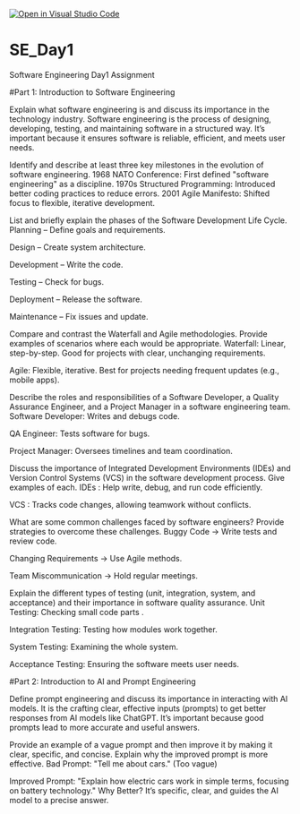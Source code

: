 [![Open in Visual Studio Code](https://classroom.github.com/assets/open-in-vscode-2e0aaae1b6195c2367325f4f02e2d04e9abb55f0b24a779b69b11b9e10269abc.svg)](https://classroom.github.com/online_ide?assignment_repo_id=19034467&assignment_repo_type=AssignmentRepo)
# SE_Day1
Software Engineering Day1 Assignment

#Part 1: Introduction to Software Engineering

Explain what software engineering is and discuss its importance in the technology industry.
Software engineering is the process of designing, developing, testing, and maintaining software in a structured way. It’s important because it ensures software is reliable, efficient, and meets user needs.

Identify and describe at least three key milestones in the evolution of software engineering.
1968 NATO Conference: First defined "software engineering" as a discipline.
1970s Structured Programming: Introduced better coding practices to reduce errors.
2001 Agile Manifesto: Shifted focus to flexible, iterative development.



List and briefly explain the phases of the Software Development Life Cycle.
Planning – Define goals and requirements.

Design – Create system architecture.

Development – Write the code.

Testing – Check for bugs.

Deployment – Release the software.

Maintenance – Fix issues and update.



Compare and contrast the Waterfall and Agile methodologies. Provide examples of scenarios where each would be appropriate.
Waterfall: Linear, step-by-step. Good for projects with clear, unchanging requirements.

Agile: Flexible, iterative. Best for projects needing frequent updates (e.g., mobile apps).

Describe the roles and responsibilities of a Software Developer, a Quality Assurance Engineer, and a Project Manager in a software engineering team.
Software Developer: Writes and debugs code.

QA Engineer: Tests software for bugs.

Project Manager: Oversees timelines and team coordination.

Discuss the importance of Integrated Development Environments (IDEs) and Version Control Systems (VCS) in the software development process. Give examples of each.
IDEs : Help write, debug, and run code efficiently.

VCS : Tracks code changes, allowing teamwork without conflicts.

What are some common challenges faced by software engineers? Provide strategies to overcome these challenges.
Buggy Code → Write tests and review code.

Changing Requirements → Use Agile methods.

Team Miscommunication → Hold regular meetings.

Explain the different types of testing (unit, integration, system, and acceptance) and their importance in software quality assurance.
Unit Testing: Checking small code parts .

Integration Testing: Testing how modules work together.

System Testing: Examining the whole system.

Acceptance Testing: Ensuring the software meets user needs.

#Part 2: Introduction to AI and Prompt Engineering

Define prompt engineering and discuss its importance in interacting with AI models.
 It is the crafting clear, effective inputs (prompts) to get better responses from AI models like ChatGPT. It’s important because good prompts lead to more accurate and useful answers.

Provide an example of a vague prompt and then improve it by making it clear, specific, and concise. Explain why the improved prompt is more effective.
Bad Prompt: "Tell me about cars." (Too vague)

Improved Prompt: "Explain how electric cars work in simple terms, focusing on battery technology."
Why Better? It’s specific, clear, and guides the AI model to a precise answer.